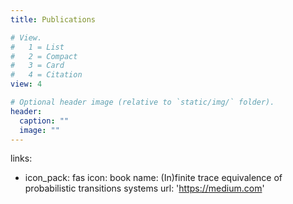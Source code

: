 ```yaml
---
title: Publications

# View.
#   1 = List
#   2 = Compact
#   3 = Card
#   4 = Citation
view: 4

# Optional header image (relative to `static/img/` folder).
header:
  caption: ""
  image: ""
---
```


links:
  - icon_pack: fas
    icon: book
    name: (In)finite trace equivalence of probabilistic transitions systems
    url: 'https://medium.com'
